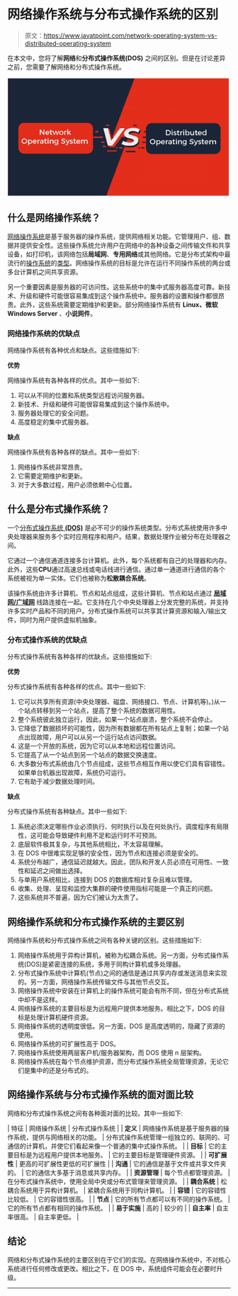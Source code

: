 # 网络操作系统与分布式操作系统的区别

> 原文：<https://www.javatpoint.com/network-operating-system-vs-distributed-operating-system>

在本文中，您将了解**网络**和**分布式操作系统(DOS)** 之间的区别。但是在讨论差异之前，您需要了解网络和分布式操作系统。

![Network Operating System vs Distributed Operating System](img/a1cd9e4ebf0c7256f832ec4d5b26b33e.png)

## 什么是网络操作系统？

[网络操作系统](https://www.javatpoint.com/network-operating-system)是基于服务器的操作系统，提供网络相关功能。它管理用户、组、数据并提供安全性。这些操作系统允许用户在网络中的各种设备之间传输文件和共享设备，如打印机，该网络包括**局域网**、**专用网络**或其他网络。它是分布式架构中最流行的[操作系统](https://www.javatpoint.com/os-tutorial)的[类型](https://www.javatpoint.com/types-of-os)。网络操作系统的目标是允许在运行不同操作系统的两台或多台计算机之间共享资源。

另一个重要因素是服务器的可访问性。这些系统中的集中式服务器高度可靠。新技术、升级和硬件可能很容易集成到这个操作系统中。服务器的设置和操作都很昂贵。此外，这些系统需要定期维护和更新。部分网络操作系统有 **Linux、微软 Windows Server** 、**小说网件**。

### 网络操作系统的优缺点

网络操作系统有各种优点和缺点。这些措施如下:

**优势**

网络操作系统有各种各样的优点。其中一些如下:

1.  可以从不同的位置和系统类型远程访问服务器。
2.  新技术、升级和硬件可能很容易集成到这个操作系统中。
3.  服务器处理它的安全问题。
4.  高度稳定的集中式服务器。

**缺点**

网络操作系统有各种各样的缺点。其中一些如下:

1.  网络操作系统非常昂贵。
2.  它需要定期维护和更新。
3.  对于大多数过程，用户必须依赖中心位置。

## 什么是分布式操作系统？

一个[分布式操作系统 **(DOS)**](https://www.javatpoint.com/distributed-operating-system) 是必不可少的操作系统类型。分布式系统使用许多中央处理器来服务多个实时应用程序和用户。结果，数据处理作业被分布在处理器之间。

它通过一个通信通道连接多台计算机。此外，每个系统都有自己的处理器和内存。此外，这些**CPU**通过高速总线或电话线进行通信。通过单一通道进行通信的各个系统被视为单一实体。它们也被称为**松散耦合系统**。

该操作系统由许多计算机、节点和站点组成，这些计算机、节点和站点通过 [**局域网/广域网**](https://www.javatpoint.com/lan-vs-wan) 线路连接在一起。它支持在几个中央处理器上分发完整的系统，并支持许多实时产品和不同的用户。分布式操作系统可以共享其计算资源和输入/输出文件，同时为用户提供虚拟机抽象。

### 分布式操作系统的优缺点

分布式操作系统有各种各样的优缺点。这些措施如下:

**优势**

分布式操作系统有各种各样的优点。其中一些如下:

1.  它可以共享所有资源(中央处理器、磁盘、网络接口、节点、计算机等)。)从一个站点转移到另一个站点，提高了整个系统的数据可用性。
2.  整个系统彼此独立运行，因此，如果一个站点崩溃，整个系统不会停止。
3.  它降低了数据损坏的可能性，因为所有数据都在所有站点上复制；如果一个站点出现故障，用户可以从另一个运行站点访问数据。
4.  这是一个开放的系统，因为它可以从本地和远程位置访问。
5.  它提高了从一个站点到另一个站点的数据交换速度。
6.  大多数分布式系统由几个节点组成，这些节点相互作用以使它们具有容错性。如果单台机器出现故障，系统仍可运行。
7.  它有助于减少数据处理时间。

**缺点**

分布式操作系统有各种缺点。其中一些如下:

1.  系统必须决定哪些作业必须执行、何时执行以及在何处执行。调度程序有局限性，这可能会导致硬件利用不足和运行时不可预测。
2.  底层软件极其复杂，与其他系统相比，不太容易理解。
3.  在 DOS 中很难实现足够的安全性，因为节点和连接必须是安全的。
4.  系统分布越广，通信延迟就越大。因此，团队和开发人员必须在可用性、一致性和延迟之间做出选择。
5.  与单用户系统相比，连接到 DOS 的数据库相对复杂且难以管理。
6.  收集、处理、呈现和监控大集群的硬件使用指标可能是一个真正的问题。
7.  这些系统并不普遍，因为它们被认为太贵了。

## 网络操作系统和分布式操作系统的主要区别

网络操作系统和分布式操作系统之间有各种关键的区别。这些措施如下:

1.  网络操作系统用于异构计算机，被称为松耦合系统。另一方面，分布式操作系统(DOS)是紧密连接的系统，多用于同构计算机或多处理器。
2.  分布式操作系统中计算机(节点)之间的通信是通过共享内存或发送消息来实现的。另一方面，网络操作系统传输文件与其他节点交互。
3.  网络操作系统中安装在计算机上的操作系统可能会有所不同，但在分布式系统中却不是这样。
4.  网络操作系统的主要目标是为远程用户提供本地服务。相比之下，DOS 的目标是处理计算机硬件资源。
5.  网络操作系统的透明度很低。另一方面，DOS 是高度透明的，隐藏了资源的使用。
6.  网络操作系统的可扩展性高于 DOS。
7.  网络操作系统使用两层客户机/服务器架构，而 DOS 使用 n 层架构。
8.  网络操作系统在每个节点维护资源，而分布式操作系统全局管理资源，无论它们是集中的还是分布式的。

## 网络操作系统与分布式操作系统的面对面比较

网络和分布式操作系统之间有各种面对面的比较。其中一些如下:

| 特征 | 网络操作系统 | 分布式操作系统 |
| **定义** | 网络操作系统是基于服务器的操作系统，提供与网络相关的功能。 | 分布式操作系统管理一组独立的、联网的、可通信的计算机，并使它们看起来像一个普通的集中式操作系统。 |
| **目标** | 它的主要目标是为远程用户提供本地服务。 | 它的主要目标是管理硬件资源。 |
| **可扩展性** | 更高的可扩展性更低的可扩展性 |
| **沟通** | 它的通信是基于文件或共享文件夹的。 | 它的通信大多基于消息或共享内存。 |
| **资源管理** | 每个节点都管理资源。 | 在分布式操作系统中，使用全局中央或分布式管理来管理资源。 |
| **耦合系统** | 松耦合系统用于异构计算机。 | 紧耦合系统用于同构计算机。 |
| **容错** | 它的容错性比较低。 | 它的容错性很高。 |
| **节点** | 它的所有节点都可以有不同的操作系统。 | 它的所有节点都有相同的操作系统。 |
| **易于实施** | 高的 | 较少的 |
| **自主率** | 自主率很高。 | 自主率更低。 |

## 结论

网络和分布式操作系统的主要区别在于它们的实现。在网络操作系统中，不对核心系统进行任何修改或更改。相比之下，在 DOS 中，系统组件可能会在必要时升级。

* * *